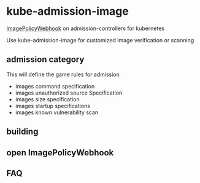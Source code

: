 # kube-admission-image

[ImagePolicyWebhook](https://kubernetes.io/docs/reference/access-authn-authz/admission-controllers/#imagepolicywebhook) on admission-controllers for kubernetes

Use kube-admission-image for customized image verification or scanning


## admission category

This will define the game rules for admission

 - images command specification
 - images unauthorized source Specification
 - images size specification
 - images startup specifications
 - images known vulnerability scan


## building


## open ImagePolicyWebhook


## FAQ

